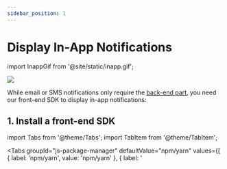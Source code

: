 ```yaml
---
sidebar_position: 1
---
```


# Display In-App Notifications

import InappGif from '@site/static/inapp.gif';

<img src={InappGif} />

While email or SMS notifications only require the [back-end part](send-a-notification), you need our front-end SDK to display in-app notifications:

## 1. Install a front-end SDK

import Tabs from '@theme/Tabs';
import TabItem from '@theme/TabItem';

<Tabs
groupId="js-package-manager"
defaultValue="npm/yarn"
values={[
{ label: 'npm/yarn', value: 'npm/yarn' },
{ label: '<script>', value: 'script' }
]
}>
<TabItem value="npm/yarn">

```console
# using npm:
npm install notificationapi-js-client-sdk
# using yarn:
yarn add notificationapi-js-client-sdk
```

</TabItem>
<TabItem value="script">

```html
<script src="https://unpkg.com/notificationapi-js-client-sdk/dist/notificationapi-js-client-sdk.js"></script>
```

</TabItem>
</Tabs>

## 2. Display

The example below creates the NotificationAPI widget in your front-end. The widget is placed in the container div specified by ID. The widget automatically connects to our servers and pull all the in-app notifications for the test user.

<Tabs
groupId="frontend-language"
defaultValue="react"
values={[
{ label: 'React.js', value: 'react' },
{ label: 'JavaScript', value: 'js' }
]
}>
<TabItem value="react">

Create the following `NotificationAPIComponent`:

```jsx
import NotificationAPI from 'notificationapi-js-client-sdk';
import { PopupPosition } from 'notificationapi-js-client-sdk/lib/interfaces';
import { memo, useEffect } from 'react';

const NotificationAPIComponent = memo((props) => {
  useEffect(() => {
    new NotificationAPI({
      clientId: 'CLIENT_ID',
      userId: props.userId,
      root: 'CONTAINER_DIV_ID',
      popupPosition: PopupPosition.BottomLeft
    });
  });

  return <div id="CONTAINER_DIV_ID"></div>;
});
export default NotificationAPIComponent;
```

:::important
React's state management and re-rendering would normally cause our widget to be destroyed and re-initialized with every state change which is inefficient. That's why the NotificationAPIComponent is "memo"-ized to prevent re-rendering.
:::

Now use the component anywhere you wish, for example in `App.js`:

```jsx
import NotificationAPIComponent from './NotificationAPIComponent';

function App() {
  return (
    <div>
      <NotificationAPIComponent userId="TEST_USER_ID" />
      <div> ... </div>
    </div>
  );
}

export default App;
```

</TabItem>
<TabItem value="js">

```html
<script>
  new NotificationAPI({
    clientId: 'CLIENT_ID',
    userId: 'TEST_USER_ID',
    root: 'CONTAINER_DIV_ID',
    popupPosition: 'bottomLeft'
  });
</script>
```

</TabItem>
</Tabs>

## What's next?

Instead of the `Hello World` notification, it's time to learn how to create and customize your own notifications.
